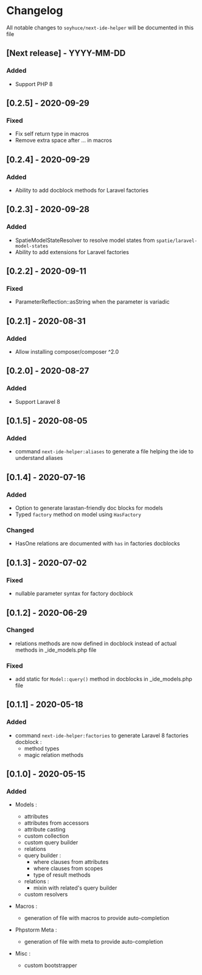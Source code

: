 # Changelog

All notable changes to `soyhuce/next-ide-helper` will be documented in this file

## [Next release] - YYYY-MM-DD

### Added

- Support PHP 8

## [0.2.5] - 2020-09-29

### Fixed
- Fix self return type in macros
- Remove extra space after ... in macros

## [0.2.4] - 2020-09-29

### Added
- Ability to add docblock methods for Laravel factories

## [0.2.3] - 2020-09-28

### Added
- SpatieModelStateResolver to resolve model states from `spatie/laravel-model-states`
- Ability to add extensions for Laravel factories

## [0.2.2] - 2020-09-11

### Fixed
- ParameterReflection::asString when the parameter is variadic

## [0.2.1] - 2020-08-31

### Added

- Allow installing composer/composer ^2.0

## [0.2.0] - 2020-08-27

### Added

- Support Laravel 8

## [0.1.5] - 2020-08-05

### Added

- command `next-ide-helper:aliases` to generate a file helping the ide to understand aliases  

## [0.1.4] - 2020-07-16

### Added

- Option to generate larastan-friendly doc blocks for models
- Typed `factory` method on model using `HasFactory`

### Changed

- HasOne relations are documented with `has` in factories docblocks

## [0.1.3] - 2020-07-02

### Fixed

- nullable parameter syntax for factory docblock

## [0.1.2] - 2020-06-29

### Changed

- relations methods are now defined in docblock instead of actual methods in _ide_models.php file

### Fixed

- add static for `Model::query()` method in docblocks in _ide_models.php file

## [0.1.1] - 2020-05-18

### Added

- command `next-ide-helper:factories` to generate Laravel 8 factories docblock :
    - method types
    - magic relation methods

## [0.1.0] - 2020-05-15

### Added

- Models :
    - attributes
    - attributes from accessors
    - attribute casting
    - custom collection
    - custom query builder
    - relations
    - query builder :
        - where clauses from attributes
        - where clauses from scopes
        - type of result methods
    - relations :
        - mixin with related's query builder
    - custom resolvers

- Macros :
    - generation of file with macros to provide auto-completion

- Phpstorm Meta :
    - generation of file with meta to provide auto-completion
    
- Misc :
    - custom bootstrapper
